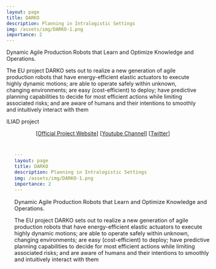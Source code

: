 ```yaml
---
layout: page
title: DARKO
description: Planning in Intralogistic Settings
img: /assets/img/DARKO-1.png
importance: 2
---
```


Dynamic Agile Production Robots that Learn and Optimize Knowledge and Operations.


The EU project DARKO sets out to realize a new generation of agile production robots that have energy-efficient elastic actuators to execute highly dynamic motions; are able to operate safely within unknown, changing environments; are easy (cost-efficient) to deploy; have predictive planning capabilities to decide for most efficient actions while limiting associated risks; and are aware of humans and their intentions to smoothly and intuitively interact with them

<div class="row">
    <div class="col-sm mt-3 mt-md-0">
        <img class="img-fluid rounded z-depth-1" src="{{ '/assets/img/DARKO-1.png' | relative_url }}" alt="" title="example image"/>
    </div>
</div>
<div class="caption">
    ILIAD project
</div>

<div class="row">
    <div class="col-sm mt-3 mt-md-0">
    <p align="center">
[<a href="https://darko-project.eu" onClick="recordOutboundLink(this, 'Links', 'darko');return false;">Official Project Website</a>]
                [<a href="#" onClick="recordOutboundLink(this, 'Links', 'darko');return false;">Youtube Channel</a>]
                [<a href="https://x.com/darko_project?s=20" onClick="recordOutboundLink(this, 'Links', 'darko');return false;">Twitter</a>]
</p>
    </div>
</div>


<div class="row">
    <div class="col-sm mt-3 mt-md-0">
        
<p align="center"><iframe width="560" height="315" src="#" frameborder="0" allow="accelerometer; autoplay; clipboard-write; encrypted-media; gyroscope; picture-in-picture" allowfullscreen></iframe></p>
    </div>
</div>

